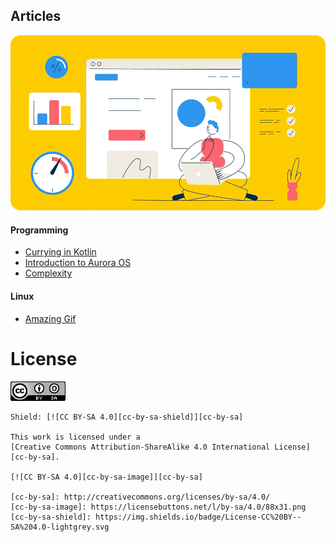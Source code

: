 Articles
---

![image1.gif](data%2Fimage1.gif)

#### Programming

* [Currying in Kotlin](https://github.com/keygenqt/articles/tree/currying)
* [Introduction to Aurora OS](https://github.com/keygenqt/articles/tree/auroraos_acquaintance)
* [Complexity](https://github.com/keygenqt/articles/tree/complexity)

#### Linux

* [Amazing Gif](https://github.com/keygenqt/articles/tree/amazing_gif)

# License

[![CC_BY-SA_3_icon_88x31.png](data%2FCC_BY-SA_3_icon_88x31.png)](https://creativecommons.org/licenses/by/4.0/)

```
Shield: [![CC BY-SA 4.0][cc-by-sa-shield]][cc-by-sa]

This work is licensed under a
[Creative Commons Attribution-ShareAlike 4.0 International License][cc-by-sa].

[![CC BY-SA 4.0][cc-by-sa-image]][cc-by-sa]

[cc-by-sa]: http://creativecommons.org/licenses/by-sa/4.0/
[cc-by-sa-image]: https://licensebuttons.net/l/by-sa/4.0/88x31.png
[cc-by-sa-shield]: https://img.shields.io/badge/License-CC%20BY--SA%204.0-lightgrey.svg
```